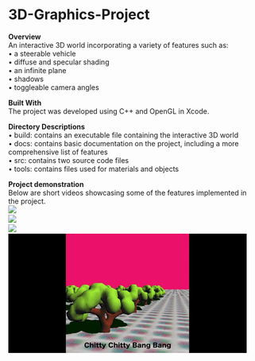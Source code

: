 # 3D-Graphics-Project

**Overview**  
An interactive 3D world incorporating a variety of features such as:  
• a steerable vehicle  
• diffuse and specular shading  
• an infinite plane  
• shadows  
• toggleable camera angles

**Built With**  
The project was developed using C++ and OpenGL in Xcode.  

**Directory Descriptions**  
• build: contains an executable file containing the interactive 3D world  
• docs: contains basic documentation on the project, including a more comprehensive list of features  
• src: contains two source code files  
• tools: contains files used for materials and objects  

**Project demonstration**   
Below are short videos showcasing some of the features implemented in the project.  
![](Toggle.gif)  
![](Turning.gif)  
![](DynamicAngles.gif)  
![](Chitty.gif)  
